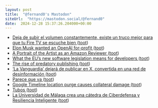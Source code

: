 ```yaml
---
layout: post
title:  "@fernand0's Mastodon"
siteUrl:  "https://mastodon.social/@fernand0"
date:  2024-12-28 15:37:26.204000+00:00
---
```

*  [Deja de subir el volumen constantemente, existe un truco mejor para que tu Fire TV se escuche bien ](https://www.adslzone.net/noticias/internet/como-mejorar-sonido-dialogos-fire-tv) ([toot](https://mastodon.social/@fernand0/113731190535067440))
*  [Elon Musk wanted an OpenAI for-profit  ](https://openai.com/index/elon-musk-wanted-an-openai-for-profit/) ([toot](https://mastodon.social/@fernand0/113730511591060906))
*  [A Portrait of the Artist as an Amazon Reviewer ](https://www.newyorker.com/books/under-review/a-portrait-of-the-artist-as-an-amazon-reviewe) ([toot](https://mastodon.social/@fernand0/113730236370969904))
*  [What the EU’s new software legislation means for developers ](https://github.blog/open-source/maintainers/what-the-eus-new-software-legislation-means-for-developers) ([toot](https://mastodon.social/@fernand0/113729949066098618))
*  [The rise of predatory publishing ](https://blogs.lse.ac.uk/greeceatlse/2024/12/10/the-rise-of-predatory-publishing) ([toot](https://mastodon.social/@fernand0/113729754192145974))
*  [‘La Vanguardia’ dejará de publicar en X, convertida en una red de desinformación ](https://www.lavanguardia.com/vida/20241114/10105193/vanguardia-dejara-publicar-x-convertido-red-desinformacion.htm) ([toot](https://mastodon.social/@fernand0/113728800673186652))
*  [Parece que va ](https://avecesunafoto.wordpress.com/2024/12/27/parece-que-va) ([toot](https://mastodon.social/@fernand0/113728165893374791))
*  [Google Timeline location purge causes collateral damage ](https://www.theregister.com/2024/12/13/google_timeline_purge) ([toot](https://mastodon.social/@fernand0/113728028761896307))
*  [Tubos ](https://www.flickr.com/photos/fernand0/54205827510) ([toot](https://mastodon.social/@fernand0/113726260943866244))
*  [La Universidad de Málaga crea una cátedra de Ciberdefensa y Resiliencia Inteligente ](https://www.malagahoy.es/malaga/universidad-malaga-crea-catedra-ciberdefensa_0_2003010232.htm) ([toot](https://mastodon.social/@fernand0/113726180808722644))
